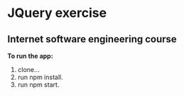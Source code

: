 # JQuery exercise
## Internet software engineering course

**To run the app:**
1. clone...
2. run npm install.
3. run npm start.
